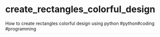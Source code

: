 # create_rectangles_colorful_design
How to create rectangles colorful design using python #python#coding #programming
